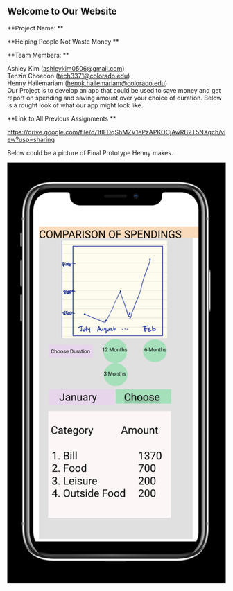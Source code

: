 ## Welcome to Our Website

**Project Name: ** 

**Helping People Not Waste Money **

**Team Members: **

Ashley Kim (ashleykim0506@gmail.com) <br>
Tenzin Choedon (tech3371@colorado.edu) <br>
Henny Hailemariam (henok.hailemariam@colorado.edu)<br>
Our Project is to develop an app that could be used to save money and get report on spending and saving amount over your choice of duration. Below is a rought look of what our app might look like.<br>

**Link to All Previous Assignments **

https://drive.google.com/file/d/1tIFDqShMZV1ePzAPKOCjAwRB2T5NXqch/view?usp=sharing <br>

Below could be a picture of Final Prototype Henny makes. <br>

![Image](hciImage.jpeg)


